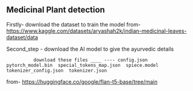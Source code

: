 ## Medicinal Plant detection 

Firstly- download the dataset to train the model
from- 
https://www.kaggle.com/datasets/aryashah2k/indian-medicinal-leaves-dataset/data

Second_step - download the AI model to give the ayurvedic details 

              download these files ____ ---- config.json  pytorch_model.bin  special_tokens_map.json  spiece.model  tokenizer_config.json  tokenizer.json
from- 
https://huggingface.co/google/flan-t5-base/tree/main

